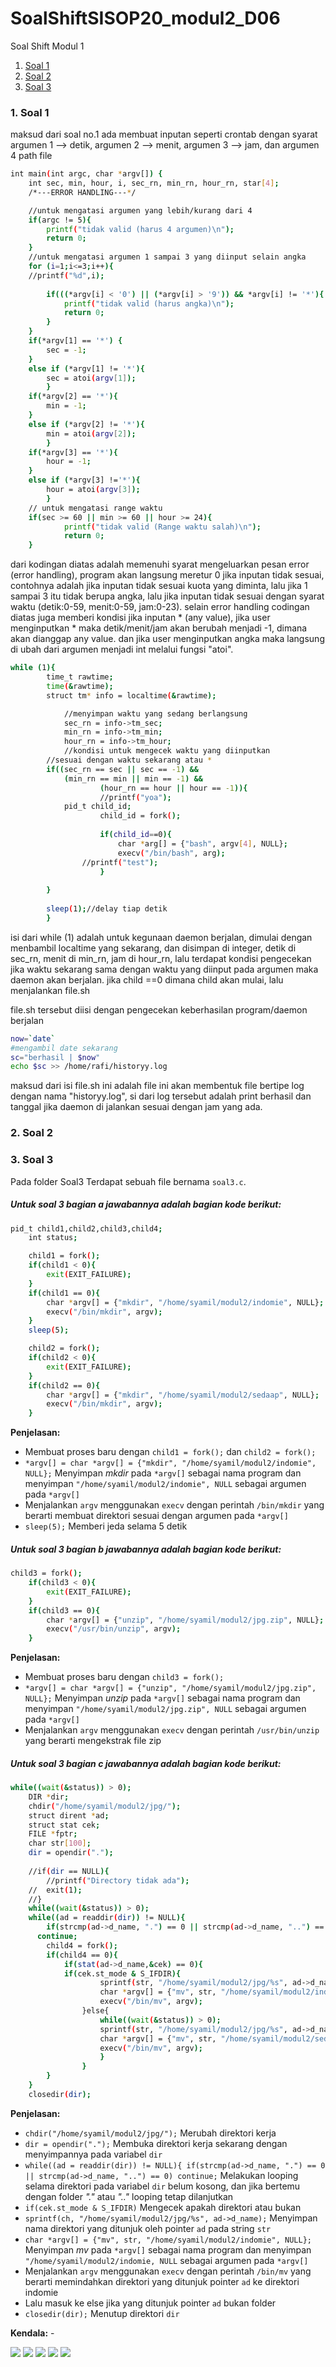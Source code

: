 # SoalShiftSISOP20_modul2_D06

Soal Shift Modul 1
1. [Soal 1](#1-soal-1)
2. [Soal 2](#2-soal-2)
3. [Soal 3](#3-soal-3)

### 1. Soal 1
maksud dari soal no.1 ada membuat inputan seperti crontab dengan syarat argumen 1 --> detik, argumen 2 --> menit, argumen 3 --> jam, dan argumen 4 path file
```sh
int main(int argc, char *argv[]) {
    int sec, min, hour, i, sec_rn, min_rn, hour_rn, star[4];
	/*---ERROR HANDLING---*/

	//untuk mengatasi argumen yang lebih/kurang dari 4
	if(argc != 5){
		printf("tidak valid (harus 4 argumen)\n");
        return 0;
	}
	//untuk mengatasi argumen 1 sampai 3 yang diinput selain angka
	for (i=1;i<=3;i++){
	//printf("%d",i);
	
		if(((*argv[i] < '0') || (*argv[i] > '9')) && *argv[i] != '*'){
			printf("tidak valid (harus angka)\n");
			return 0;
		}
	}
	if(*argv[1] == '*') {
		sec = -1; 
	}
	else if (*argv[1] != '*'){
		sec = atoi(argv[1]);
    	}
	if(*argv[2] == '*'){ 
		min = -1;
	}
	else if (*argv[2] != '*'){
		min = atoi(argv[2]);
    	}
	if(*argv[3] == '*'){ 
		hour = -1;
	}
	else if (*argv[3] !='*'){
		hour = atoi(argv[3]);
    	}
	// untuk mengatasi range waktu
	if(sec >= 60 || min >= 60 || hour >= 24){
        	printf("tidak valid (Range waktu salah)\n");
        	return 0;
	} 
```
dari kodingan diatas adalah memenuhi syarat mengeluarkan pesan error (error handling), program akan langsung meretur 0 jika inputan tidak sesuai, contohnya adalah jika inputan tidak sesuai kuota yang diminta, lalu jika 1 sampai 3 itu tidak berupa angka, lalu jika inputan tidak sesuai dengan syarat waktu (detik:0-59, menit:0-59, jam:0-23). selain error handling codingan diatas juga memberi kondisi jika inputan * (any value), jika user menginputkan * maka detik/menit/jam akan berubah menjadi -1, dimana akan dianggap any value. dan jika user menginputkan angka maka langsung di ubah dari argumen menjadi int melalui fungsi "atoi".

```sh
while (1){
  		time_t rawtime;
		time(&rawtime);
	  	struct tm* info = localtime(&rawtime);

	        //menyimpan waktu yang sedang berlangsung
	        sec_rn = info->tm_sec;
	        min_rn = info->tm_min;
	        hour_rn = info->tm_hour;
	        //kondisi untuk mengecek waktu yang diinputkan 
		//sesuai dengan waktu sekarang atau *
		if((sec_rn == sec || sec == -1) &&
			(min_rn == min || min == -1) &&
           			(hour_rn == hour || hour == -1)){
               		//printf("yoa");
			pid_t child_id;
                	child_id = fork();
                
                	if(child_id==0){
                		char *arg[] = {"bash", argv[4], NULL};
                		execv("/bin/bash", arg);
				//printf("test");
                	}
			
		}
                
        sleep(1);//delay tiap detik
    	}

```
isi dari while (1) adalah untuk kegunaan daemon berjalan, dimulai dengan menbambil localtime yang sekarang, dan disimpan di integer, detik di sec_rn, menit di min_rn, jam di hour_rn, lalu terdapat kondisi pengecekan jika waktu sekarang sama dengan waktu yang diinput pada argumen maka daemon akan berjalan. jika child ==0 dimana child akan mulai, lalu menjalankan file.sh 

file.sh tersebut diisi dengan pengecekan keberhasilan program/daemon berjalan
```sh
now=`date`
#mengambil date sekarang
sc="berhasil | $now"
echo $sc >> /home/rafi/historyy.log
```
maksud dari isi file.sh ini adalah file ini akan membentuk file bertipe log dengan nama "historyy.log", si dari log tersebut adalah print berhasil dan tanggal jika daemon di jalankan sesuai dengan jam yang ada.

### 2. Soal 2
### 3. Soal 3

Pada folder Soal3 Terdapat sebuah file bernama `soal3.c`.

##### Untuk soal 3 bagian a jawabannya adalah bagian kode berikut:

```sh
pid_t child1,child2,child3,child4;
	int status;

	child1 = fork();
	if(child1 < 0){
		exit(EXIT_FAILURE);
	}
	if(child1 == 0){
		char *argv[] = {"mkdir", "/home/syamil/modul2/indomie", NULL};
		execv("/bin/mkdir", argv);
	}
	sleep(5);

	child2 = fork();
	if(child2 < 0){
		exit(EXIT_FAILURE);
	}
	if(child2 == 0){
		char *argv[] = {"mkdir", "/home/syamil/modul2/sedaap", NULL};
		execv("/bin/mkdir", argv);
	}
```

**Penjelasan:**
+ Membuat proses baru dengan `child1 = fork();` dan `child2 = fork();`
+ `*argv[] = char *argv[] = {"mkdir", "/home/syamil/modul2/indomie", NULL};` Menyimpan *mkdir* pada `*argv[]` sebagai nama program dan menyimpan  `"/home/syamil/modul2/indomie", NULL` sebagai argumen pada `*argv[]`
+ Menjalankan `argv` menggunakan `execv` dengan perintah `/bin/mkdir` yang berarti membuat direktori sesuai dengan argumen pada `*argv[]`
+ `sleep(5);` Memberi jeda selama 5 detik

##### Untuk soal 3 bagian b jawabannya adalah bagian kode berikut:

```sh
child3 = fork();
	if(child3 < 0){
		exit(EXIT_FAILURE);
	}
	if(child3 == 0){	
		char *argv[] = {"unzip", "/home/syamil/modul2/jpg.zip", NULL};
		execv("/usr/bin/unzip", argv);
	}
```

**Penjelasan:**
+ Membuat proses baru dengan `child3 = fork();`
+ `*argv[] = char *argv[] = {"unzip", "/home/syamil/modul2/jpg.zip", NULL};` Menyimpan *unzip* pada `*argv[]` sebagai nama program dan menyimpan  `"/home/syamil/modul2/jpg.zip", NULL` sebagai argumen pada `*argv[]`
+ Menjalankan `argv` menggunakan `execv` dengan perintah `/usr/bin/unzip` yang berarti mengekstrak file zip

##### Untuk soal 3 bagian c jawabannya adalah bagian kode berikut:

```sh
while((wait(&status)) > 0);
	DIR *dir;
	chdir("/home/syamil/modul2/jpg/");
	struct dirent *ad;
	struct stat cek;
	FILE *fptr;
	char str[100];	
	dir = opendir(".");
	
	//if(dir == NULL){
		//printf("Directory tidak ada");
	//	exit(1);
	//}
	while((wait(&status)) > 0);
	while((ad = readdir(dir)) != NULL){
		if(strcmp(ad->d_name, ".") == 0 || strcmp(ad->d_name, "..") == 0)
  	  continue;
		child4 = fork();
		if(child4 == 0){
			if(stat(ad->d_name,&cek) == 0){
  			if(cek.st_mode & S_IFDIR){
					sprintf(str, "/home/syamil/modul2/jpg/%s", ad->d_name);
					char *argv[] = {"mv", str, "/home/syamil/modul2/indomie", NULL};
					execv("/bin/mv", argv);
				}else{
					while((wait(&status)) > 0);
					sprintf(str, "/home/syamil/modul2/jpg/%s", ad->d_name);
					char *argv[] = {"mv", str, "/home/syamil/modul2/sedaap", NULL};
					execv("/bin/mv", argv);							
					}
				}
		}
	}
	closedir(dir);
```

**Penjelasan:**
+ `chdir("/home/syamil/modul2/jpg/");` Merubah direktori kerja
+ `dir = opendir(".");` Membuka direktori kerja sekarang dengan menyimpannya pada variabel `dir`
+ `while((ad = readdir(dir)) != NULL){ if(strcmp(ad->d_name, ".") == 0 || strcmp(ad->d_name, "..") == 0) continue;` Melakukan looping selama direktori pada variabel `dir` belum kosong, dan jika bertemu dengan folder *"."* atau *".."* looping tetap dilanjutkan
+ `if(cek.st_mode & S_IFDIR)` Mengecek apakah direktori atau bukan
+ `sprintf(ch, "/home/syamil/modul2/jpg/%s", ad->d_name);` Menyimpan nama direktori yang ditunjuk oleh pointer `ad` pada string `str`
+ `char *argv[] = {"mv", str, "/home/syamil/modul2/indomie", NULL};` Menyimpan *mv* pada `*argv[]` sebagai nama program dan menyimpan  `"/home/syamil/modul2/indomie, NULL` sebagai argumen pada `*argv[]`
+ Menjalankan `argv` menggunakan `execv` dengan perintah `/bin/mv` yang berarti memindahkan direktori yang ditunjuk pointer `ad` ke direktori indomie
+ Lalu masuk ke else jika yang ditunjuk pointer `ad` bukan folder 
+ `closedir(dir);` Menutup direktori `dir`

**Kendala:** -

![](Soal3/1.png)
![](Soal3/2.png)
![](Soal3/3.png)
![](Soal3/4.png)
![](Soal3/5.png)
